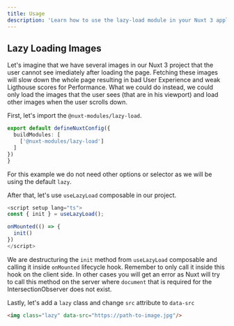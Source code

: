 ```yaml
---
title: Usage
description: 'Learn how to use the lazy-load module in your Nuxt 3 application.'
---
```


## Lazy Loading Images

Let's imagine that we have several images in our Nuxt 3 project that the user cannot see imediately after loading the page. Fetching these images will slow down the whole page resulting in bad User Experience and weak Ligthouse scores for Performance. What we could do instead, we could only load the images that the user sees (that are in his viewport) and load other images when the user scrolls down.

First, let's import the `@nuxt-modules/lazy-load`.

```ts
export default defineNuxtConfig({
  buildModules: [
    ['@nuxt-modules/lazy-load']
  ]
})
}
```

For this example we do not need other options or selector as we will be using the default `lazy`.

After that, let's use `useLazyLoad` composable in our project.

```ts
<script setup lang="ts">
const { init } = useLazyLoad();

onMounted(() => {
  init()
})
</script>
```

We are destructuring the `init` method from `useLazyLoad` composable and calling it inside `onMounted` lifecycle hook. Remember to only call it inside this hook on the client side. In other cases you will get an error as Nuxt will try to call this method on the server where `document` that is required for the IntersectionObserver does not exist.

Lastly, let's add a `lazy` class and change `src` attribute to `data-src`

```html
<img class="lazy" data-src="https://path-to-image.jpg"/>
```
